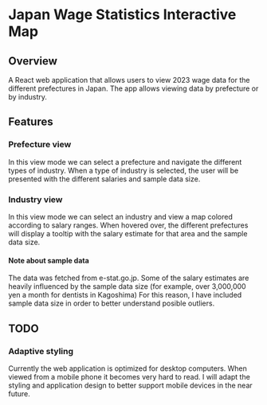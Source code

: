 # Japan Wage Statistics Interactive Map

## Overview

A React web application that allows users to view 2023 wage data for the different prefectures in Japan. The app allows viewing data by prefecture or by industry.

## Features

### Prefecture view

In this view mode we can select a prefecture and navigate the different types of industry. When a type of industry is selected, the user will be presented with the different salaries and sample data size.

### Industry view

In this view mode we can select an industry and view a map colored according to salary ranges. When hovered over, the different prefectures will display a tooltip with the salary estimate for that area and the sample data size.

#### Note about sample data

The data was fetched from e-stat.go.jp. Some of the salary estimates are heavily influenced by the sample data size (for example, over 3,000,000 yen a month for dentists in Kagoshima) For this reason, I have included sample data size in order to better understand posible outliers.

## TODO

### Adaptive styling

Currently the web application is optimized for desktop computers. When viewed from a mobile phone it becomes very hard to read. I will adapt the styling and application design to better support mobile devices in the near future.